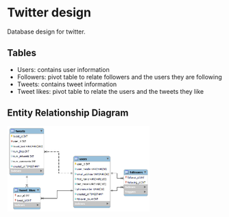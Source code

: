 # Twitter design

Database design for twitter.

## Tables

- Users: contains user information
- Followers: pivot table to relate followers and the users they are following
- Tweets: contains tweet information
- Tweet likes: pivot table to relate the users and the tweets they like

## Entity Relationship Diagram

<img src="diagram/ER Diagram.png" height="200">
